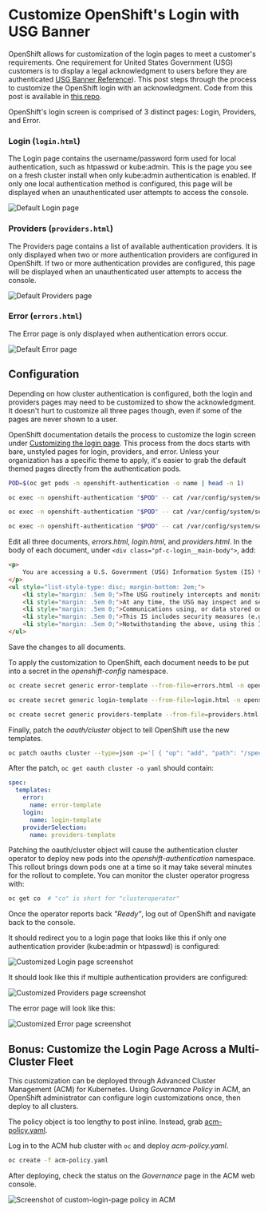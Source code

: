 # Customize OpenShift's Login with USG Banner

OpenShift allows for customization of the login pages to meet a customer's requirements.
One requirement for United States Government (USG) customers is to display a legal acknowledgment to users before they are authenticated [USG Banner Reference]).
This post steps through the process to customize the OpenShift login with an acknowledgment.
Code from this post is available in [this repo][repo].

OpenShift's login screen is comprised of 3 distinct pages: Login, Providers, and Error.

### Login (`login.html`)

The Login page contains the username/password form used for local authentication, such as htpasswd or kube:admin.
This is the page you see on a fresh cluster install when only kube:admin authentication is enabled.
If only one local authentication method is configured, this page will be displayed when an unauthenticated user attempts to access the console.

![Default Login page](screenshots/login.png)

### Providers (`providers.html`)

The Providers page contains a list of available authentication providers.
It is only displayed when two or more authentication providers are configured in OpenShift.
If two or more authentication provides are configured, this page will be displayed when an unauthenticated user attempts to access the console.

![Default Providers page](screenshots/providers.png)

### Error (`errors.html`)

The Error page is only displayed when authentication errors occur.

![Default Error page](screenshots/errors.png)

## Configuration

Depending on how cluster authentication is configured, both the login and providers pages may need to be customized to show the acknowledgment.
It doesn't hurt to customize all three pages though, even if some of the pages are never shown to a user.

OpenShift documentation details the process to customize the login screen under [Customizing the login page].
This process from the docs starts with bare, unstyled pages for login, providers, and error.
Unless your organization has a specific theme to apply, it's easier to grab the default themed pages directly from the authentication pods.

```bash
POD=$(oc get pods -n openshift-authentication -o name | head -n 1)

oc exec -n openshift-authentication "$POD" -- cat /var/config/system/secrets/v4-0-config-system-ocp-branding-template/errors.html > errors.html

oc exec -n openshift-authentication "$POD" -- cat /var/config/system/secrets/v4-0-config-system-ocp-branding-template/login.html > login.html

oc exec -n openshift-authentication "$POD" -- cat /var/config/system/secrets/v4-0-config-system-ocp-branding-template/providers.html > providers.html
```

Edit all three documents, *errors.html*, *login.html*, and *providers.html*. In the body of each document, under `<div class="pf-c-login__main-body">`, add:

```html
<p>
    You are accessing a U.S. Government (USG) Information System (IS) that is provided for USG-authorized use only. By using this IS (which includes any device attached to this IS), you consent to the following conditions:
</p>
<ul style="list-style-type: disc; margin-bottom: 2em;">
    <li style="margin: .5em 0;">The USG routinely intercepts and monitors communications on this IS for purposes including, but not limited to, penetration testing, COMSEC monitoring, network operations and defense, personnel misconduct (PM), law enforcement (LE), and counterintelligence (CI) investigations.</li>
    <li style="margin: .5em 0;">At any time, the USG may inspect and seize data stored on this IS.</li>
    <li style="margin: .5em 0;">Communications using, or data stored on, this IS are not private, are subject to routine monitoring, interception, and search, and may be disclosed or used for any USG-authorized purpose.</li>
    <li style="margin: .5em 0;">This IS includes security measures (e.g., authentication and access controls) to protect USG interests--not for your personal benefit or privacy.</li>
    <li style="margin: .5em 0;">Notwithstanding the above, using this IS does not constitute consent to PM, LE or CI investigative searching or monitoring of the content of privileged communications, or work product, related to personal representation or services by attorneys, psychotherapists, or clergy, and their assistants. Such communications and work product are private and confidential. See User Agreement for details.</li>
</ul>
```

Save the changes to all documents.

To apply the customization to OpenShift, each document needs to be put into a secret in the *openshift-config* namespace.

```bash
oc create secret generic error-template --from-file=errors.html -n openshift-config

oc create secret generic login-template --from-file=login.html -n openshift-config

oc create secret generic providers-template --from-file=providers.html -n openshift-config
```

Finally, patch the *oauth/cluster* object to tell OpenShift use the new templates.

```bash
oc patch oauths cluster --type=json -p='[ { "op": "add", "path": "/spec/templates", "value": { "error": { "name": "error-template" }, "providerSelection": { "name": "providers-template" }, "login": { "name": "login-template" } } } ]'
```

After the patch, `oc get oauth cluster -o yaml` should contain:

```yaml
spec:
  templates:
    error:
      name: error-template
    login:
      name: login-template
    providerSelection:
      name: providers-template
```

Patching the oauth/cluster object will cause the authentication cluster operator to deploy new pods into the *openshift-authentication* namespace.
This rollout brings down pods one at a time so it may take several minutes for the rollout to complete.
You can monitor the cluster operator progress with:

```bash
oc get co  # "co" is short for "clusteroperator"
```

Once the operator reports back *"Ready"*, log out of OpenShift and navigate back to the console.

It should redirect you to a login page that looks like this if only one authentication provider (kube:admin or htpasswd) is configured:

![Customized Login page screenshot](screenshots/login-custom.png)

It should look like this if multiple authentication providers are configured:

![Customized Providers page screenshot](screenshots/providers-custom.png)

The error page will look like this:

![Customized Error page screenshot](screenshots/errors-custom.png)

## Bonus: Customize the Login Page Across a Multi-Cluster Fleet

This customization can be deployed through Advanced Cluster Management (ACM) for Kubernetes.
Using *Governance Policy* in ACM, an OpenShift administrator can configure login customizations once, then deploy to all clusters.

The policy object is too lengthy to post inline. Instead, grab [acm-policy.yaml].

Log in to the ACM hub cluster with `oc` and deploy *acm-policy.yaml*.

```bash
oc create -f acm-policy.yaml
```

After deploying, check the status on the *Governance* page in the ACM web console.

![Screenshot of custom-login-page policy in ACM](screenshots/acm-policy.png)

[Customizing the login page]: https://docs.openshift.com/container-platform/4.11/web_console/customizing-the-web-console.html#customizing-the-login-page_customizing-web-console
[USG Banner Reference]: https://www.stigviewer.com/stig/red_hat_enterprise_linux_7/2017-12-14/finding/V-72225
[repo]: https://github.com/RyanMillerC/openshift-custom-gov-login
[acm-policy.yaml]: https://github.com/RyanMillerC/openshift-custom-gov-login/blob/blog/acm-policy.yaml
